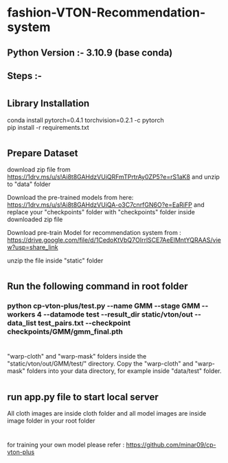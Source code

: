 # fashion-VTON-Recommendation-system
## Python Version :- 3.10.9 (base conda)
## Steps :-
#
## Library Installation

conda install pytorch=0.4.1 torchvision=0.2.1 -c pytorch \
pip install -r requirements.txt
#
## Prepare Dataset
download zip file from https://1drv.ms/u/s!Ai8t8GAHdzVUiQRFmTPrtrAy0ZP5?e=rS1aK8
and unzip to "data" folder 

Download the pre-trained models from here: https://1drv.ms/u/s!Ai8t8GAHdzVUiQA-o3C7cnrfGN6O?e=EaRiFP
and replace your "checkpoints" folder with "checkpoints" folder inside downloaded zip file

Download pre-train Model for recommendation system from : https://drive.google.com/file/d/1CedoKtVbQ7OIrrlSCE7AeElMntYQRAAS/view?usp=share_link

unzip the file inside "static" folder


#
## Run the following command in root folder
### python cp-vton-plus/test.py --name GMM --stage GMM --workers 4 --datamode test --result_dir static/vton/out --data_list test_pairs.txt --checkpoint checkpoints/GMM/gmm_final.pth
# 
"warp-cloth" and "warp-mask" folders inside the "static/vton/out/GMM/test/" directory. Copy the "warp-cloth" and "warp-mask" folders into your data directory, for example inside "data/test" folder.
#
## run app.py file to start local server
All cloth images are inside cloth folder and all model images are inside image folder in your root folder 
#

for training your own model please refer : https://github.com/minar09/cp-vton-plus

